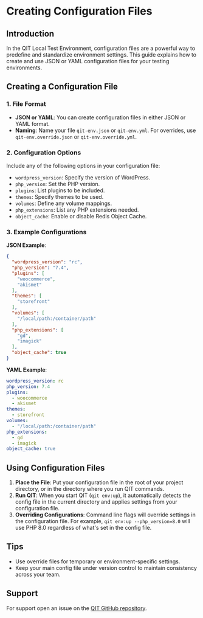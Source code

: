 # Creating Configuration Files

## Introduction

In the QIT Local Test Environment, configuration files are a powerful way to predefine and standardize environment settings. This guide explains how to create and use JSON or YAML configuration files for your testing environments.

## Creating a Configuration File

### 1. File Format

- **JSON or YAML**: You can create configuration files in either JSON or YAML format.
- **Naming**: Name your file `qit-env.json` or `qit-env.yml`. For overrides, use `qit-env.override.json` or `qit-env.override.yml`.

### 2. Configuration Options

Include any of the following options in your configuration file:
- `wordpress_version`: Specify the version of WordPress.
- `php_version`: Set the PHP version.
- `plugins`: List plugins to be included.
- `themes`: Specify themes to be used.
- `volumes`: Define any volume mappings.
- `php_extensions`: List any PHP extensions needed.
- `object_cache`: Enable or disable Redis Object Cache.

### 3. Example Configurations

**JSON Example**:
```json
{
  "wordpress_version": "rc",
  "php_version": "7.4",
  "plugins": [
    "woocommerce",
    "akismet"
  ],
  "themes": [
    "storefront"
  ],
  "volumes": [
    "/local/path:/container/path"
  ],
  "php_extensions": [
    "gd",
    "imagick"
  ],
  "object_cache": true
}
```

**YAML Example**:
```yaml
wordpress_version: rc
php_version: 7.4
plugins:
  - woocommerce
  - akismet
themes:
  - storefront
volumes:
  - "/local/path:/container/path"
php_extensions:
  - gd
  - imagick
object_cache: true
```

## Using Configuration Files

1. **Place the File**: Put your configuration file in the root of your project directory, or in the directory where you run QIT commands.
2. **Run QIT**: When you start QIT (`qit env:up`), it automatically detects the config file in the current directory and applies settings from your configuration file.
3. **Overriding Configurations**: Command line flags will override settings in the configuration file. For example, `qit env:up --php_version=8.0` will use PHP 8.0 regardless of what's set in the config file.

## Tips

- Use override files for temporary or environment-specific settings.
- Keep your main config file under version control to maintain consistency across your team.

## Support

For support open an issue on the [QIT GitHub repository](https://github.com/woocommerce/qit-cli/issues).